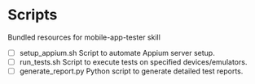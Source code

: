 # Scripts

Bundled resources for mobile-app-tester skill

- [ ] setup_appium.sh Script to automate Appium server setup.
- [ ] run_tests.sh Script to execute tests on specified devices/emulators.
- [ ] generate_report.py Python script to generate detailed test reports.
